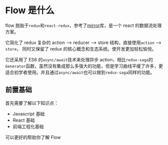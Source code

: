 # Flow 是什么

flow 脱胎于`redux`和`react-redux`，参考了[mirror](https://github.com/mirrorjs/mirror)库，是一个 react 的数据流处理方案。

它简化了 redux 复杂的 action --> reducer --> store 结构，直接使用`action` --> `store`， 同时又保留了 redux 的核心概念和生态系统。使开发更加轻松愉悦。

它还采用了 ES6 的`async/await`技术来处理异步 action，相比`redux-saga`的`Generator`函数，虽然没有集成那么多强大的功能，但是学习曲线平缓了许多，更适合初学者使用。并且通过`async/await`也可以做到`redux-saga`同样的功能。

## 前置基础

首先需要了解以下知识点：

- Javascript 基础
- React 基础
- 前端工程化基础

可以更好的帮助你了解 Flow
